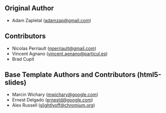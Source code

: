 Original Author
---------------

- Adam Zapletal (adamzap@gmail.com)

Contributors
------------

- Nicolas Perriault (nperriault@gmail.com)
- Vincent Agnano (vincent.agnano@particul.es)
- Brad Cupit

Base Template Authors and Contributors (html5-slides)
-----------------------------------------------------

- Marcin Wichary (mwichary@google.com)
- Ernest Delgado (ernestd@google.com)
- Alex Russell (slightlyoff@chromium.org)
